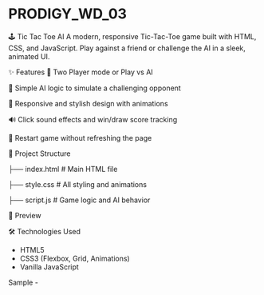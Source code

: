 # PRODIGY_WD_03

🕹️ Tic Tac Toe AI
A modern, responsive Tic-Tac-Toe game built with HTML, CSS, and JavaScript. Play against a friend or challenge the AI in a sleek, animated UI.

✨ Features
🔁 Two Player mode or Play vs AI

🧠 Simple AI logic to simulate a challenging opponent

🎨 Responsive and stylish design with animations

🔊 Click sound effects and win/draw score tracking

🔄 Restart game without refreshing the page

📁 Project Structure


├── index.html       # Main HTML file

├── style.css        # All styling and animations

├── script.js        # Game logic and AI behavior


📸 Preview
<!-- Optional: Add a screenshot of your game UI -->

🛠️ Technologies Used
 - HTML5
 - CSS3 (Flexbox, Grid, Animations)
 - Vanilla JavaScript

Sample - 

